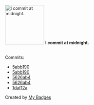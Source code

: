 <img src="https://my-badges.github.io/my-badges/midnight-commits.png" alt="I commit at midnight." title="I commit at midnight." width="128">
<strong>I commit at midnight.</strong>
<br><br>

Commits:

- <a href="https://github.com/GeoGuess/demo/commit/5abb19075f46a0bca389595616428771c3bb279b">5abb190</a>
- <a href="https://github.com/GeoGuess/GeoGuess/commit/5abb19075f46a0bca389595616428771c3bb279b">5abb190</a>
- <a href="https://github.com/GeoGuess/demo/commit/5626ab40ad1be68873b5e7694741556d0e26b336">5626ab4</a>
- <a href="https://github.com/GeoGuess/GeoGuess/commit/5626ab40ad1be68873b5e7694741556d0e26b336">5626ab4</a>
- <a href="https://github.com/BilelJegham/dataviz-SNCF/commit/1daf12abff22ebd507e8289d1ab3646f2f049160">1daf12a</a>


Created by <a href="https://github.com/my-badges/my-badges">My Badges</a>